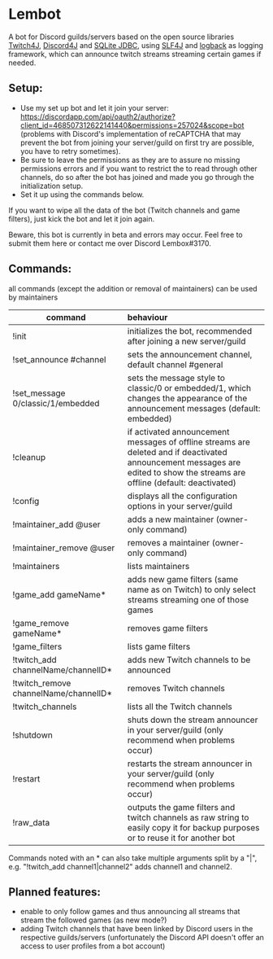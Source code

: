 # Lembot
A bot for Discord guilds/servers based on the open source libraries [Twitch4J](https://github.com/twitch4j/twitch4j), [Discord4J](https://github.com/Discord4J/Discord4J) and [SQLite JDBC](https://github.com/xerial/sqlite-jdbc), using [SLF4J](https://github.com/qos-ch/slf4j) and [logback](https://github.com/qos-ch/logback) as logging framework, which can announce twitch streams streaming certain games if needed.

## Setup:

- Use my set up bot and let it join your server: https://discordapp.com/api/oauth2/authorize?client_id=468507312622141440&permissions=257024&scope=bot (problems with Discord's implementation of reCAPTCHA that may prevent the bot from joining your server/guild on first try are possible, you have to retry sometimes).
- Be sure to leave the permissions as they are to assure no missing permissions errors and if you want to restrict the to read through other channels, do so after the bot has joined and made you go through the initialization setup.
- Set it up using the commands below.

If you want to wipe all the data of the bot (Twitch channels and game filters), just kick the bot and let it join again. 

Beware, this bot is currently in beta and errors may occur. Feel free to submit them here or contact me over Discord Lembox#3170.

## Commands:

all commands (except the addition or removal of maintainers) can be used by maintainers

| command        | behaviour    |     
| ------------- |:-------------|
|!init|initializes the bot, recommended after joining a new server/guild |
|!set_announce #channel|sets the announcement channel, default channel #general|
|!set_message 0/classic/1/embedded|sets the message style to classic/0 or embedded/1, which changes the appearance of the announcement messages (default: embedded)|
|!cleanup|if activated announcement messages of offline streams are deleted and if deactivated announcement messages are edited to show the streams are offline (default: deactivated)|
|!config|displays all the configuration options in your server/guild|
|!maintainer_add @user|adds a new maintainer (owner-only command) |
|!maintainer_remove @user|removes a maintainer (owner-only command)|
|!maintainers|lists maintainers |
|!game_add gameName* |adds  new game filters (same name as on Twitch) to only select streams streaming one of those games|
|!game_remove gameName*|removes game filters|
|!game_filters|lists game filters|
|!twitch_add channelName/channelID*|adds new Twitch channels to be announced|
|!twitch_remove channelName/channelID*|removes  Twitch channels|
|!twitch_channels|lists all the Twitch channels|
|!shutdown|shuts down the stream announcer in your server/guild (only recommend when problems occur)|
|!restart|restarts the stream announcer in your server/guild (only recommend when problems occur)|
|!raw_data|outputs the game filters and twitch channels as raw string to easily copy it for backup purposes or to reuse it for another bot|

Commands noted with an * can also take multiple arguments split by a "|", e.g. "!twitch_add channel1|channel2" adds channel1 and channel2.

## Planned features:

- enable to only follow games and thus announcing all streams that stream the followed games (as new mode?)
- adding Twitch channels that have been linked by Discord users in the respective guilds/servers (unfortunately the Discord API doesn't offer an access to user profiles from a bot account)
